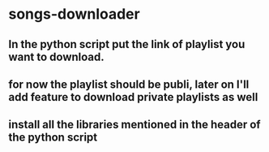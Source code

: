 # songs-downloader
## In the python script put the link of playlist you want to download.
## for now the playlist should be publi, later on I'll add feature to download private playlists as well
## install all the libraries mentioned in the header of the python script
